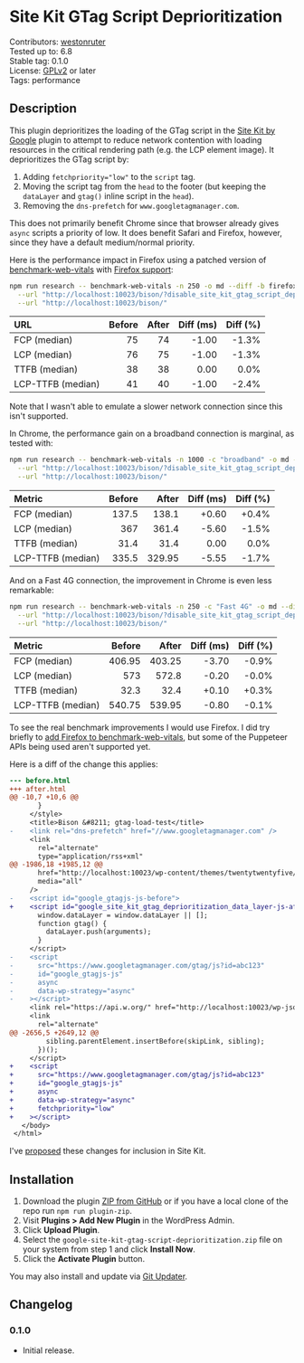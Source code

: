 # Site Kit GTag Script Deprioritization #

Contributors: [westonruter](https://profile.wordpress.org/westonruter)  
Tested up to: 6.8  
Stable tag:   0.1.0  
License:      [GPLv2](https://www.gnu.org/licenses/gpl-2.0.html) or later  
Tags:         performance

## Description ##

This plugin deprioritizes the loading of the GTag script in the [Site Kit by Google](https://wordpress.org/plugins/google-site-kit/) plugin to attempt to reduce network contention with loading resources in the critical rendering path (e.g. the LCP element image). It deprioritizes the GTag script by:

1. Adding `fetchpriority="low"` to the `script` tag.
2. Moving the script tag from the `head` to the footer (but keeping the `dataLayer` and `gtag()` inline script in the `head`).
3. Removing the `dns-prefetch` for `www.googletagmanager.com`.

This does not primarily benefit Chrome since that browser already gives `async` scripts a priority of low. It does benefit Safari and Firefox, however, since they have a default medium/normal priority.

Here is the performance impact in Firefox using a patched version of [benchmark-web-vitals](https://github.com/GoogleChromeLabs/wpp-research/tree/main/cli#benchmark-web-vitals) with [Firefox support](https://github.com/GoogleChromeLabs/wpp-research/pull/191):

```bash
npm run research -- benchmark-web-vitals -n 250 -o md --diff -b firefox \
  --url "http://localhost:10023/bison/?disable_site_kit_gtag_script_deprioritization=1" \
  --url "http://localhost:10023/bison/" 
```

| URL               | Before | After | Diff (ms) | Diff (%) |
|:------------------|-------:|------:|----------:|---------:|
| FCP (median)      |     75 |    74 |     -1.00 |    -1.3% |
| LCP (median)      |     76 |    75 |     -1.00 |    -1.3% |
| TTFB (median)     |     38 |    38 |      0.00 |     0.0% |
| LCP-TTFB (median) |     41 |    40 |     -1.00 |    -2.4% |

Note that I wasn't able to emulate a slower network connection since this isn't supported.

In Chrome, the performance gain on a broadband connection is marginal, as tested with:

```bash
npm run research -- benchmark-web-vitals -n 1000 -c "broadband" -o md --diff \
  --url "http://localhost:10023/bison/?disable_site_kit_gtag_script_deprioritization=1" \
  --url "http://localhost:10023/bison/"
```

| Metric            | Before |  After | Diff (ms) | Diff (%) |
|:------------------|-------:|-------:|----------:|---------:|
| FCP (median)      |  137.5 |  138.1 |     +0.60 |    +0.4% |
| LCP (median)      |    367 |  361.4 |     -5.60 |    -1.5% |
| TTFB (median)     |   31.4 |   31.4 |      0.00 |     0.0% |
| LCP-TTFB (median) |  335.5 | 329.95 |     -5.55 |    -1.7% |

And on a Fast 4G connection, the improvement in Chrome is even less remarkable:

```bash
npm run research -- benchmark-web-vitals -n 250 -c "Fast 4G" -o md --diff \
  --url "http://localhost:10023/bison/?disable_site_kit_gtag_script_deprioritization=1" \
  --url "http://localhost:10023/bison/"
```

| Metric            | Before |  After | Diff (ms) | Diff (%) |
|:------------------|-------:|-------:|----------:|---------:|
| FCP (median)      | 406.95 | 403.25 |     -3.70 |    -0.9% |
| LCP (median)      |    573 |  572.8 |     -0.20 |    -0.0% |
| TTFB (median)     |   32.3 |   32.4 |     +0.10 |    +0.3% |
| LCP-TTFB (median) | 540.75 | 539.95 |     -0.80 |    -0.1% |

To see the real benchmark improvements I would use Firefox. I did try briefly to [add Firefox to benchmark-web-vitals](https://github.com/GoogleChromeLabs/wpp-research/pull/191), but some of the Puppeteer APIs being used aren't supported yet.

Here is a diff of the change this applies:

```diff
--- before.html
+++ after.html
@@ -10,7 +10,6 @@
       }
     </style>
     <title>Bison &#8211; gtag-load-test</title>
-    <link rel="dns-prefetch" href="//www.googletagmanager.com" />
     <link
       rel="alternate"
       type="application/rss+xml"
@@ -1986,18 +1985,12 @@
       href="http://localhost:10023/wp-content/themes/twentytwentyfive/style.css?ver=1.2"
       media="all"
     />
-    <script id="google_gtagjs-js-before">
+    <script id="google_site_kit_gtag_deprioritization_data_layer-js-after">
       window.dataLayer = window.dataLayer || [];
       function gtag() {
         dataLayer.push(arguments);
       }
     </script>
-    <script
-      src="https://www.googletagmanager.com/gtag/js?id=abc123"
-      id="google_gtagjs-js"
-      async
-      data-wp-strategy="async"
-    ></script>
     <link rel="https://api.w.org/" href="http://localhost:10023/wp-json/" />
     <link
       rel="alternate"
@@ -2656,5 +2649,12 @@
         sibling.parentElement.insertBefore(skipLink, sibling);
       })();
     </script>
+    <script
+      src="https://www.googletagmanager.com/gtag/js?id=abc123"
+      id="google_gtagjs-js"
+      async
+      data-wp-strategy="async"
+      fetchpriority="low"
+    ></script>
   </body>
 </html>
```

I've [proposed](https://github.com/google/site-kit-wp/issues/10825) these changes for inclusion in Site Kit.

## Installation ##

1. Download the plugin [ZIP from GitHub](https://github.com/westonruter/google-site-kit-gtag-script-deprioritization/archive/refs/heads/main.zip) or if you have a local clone of the repo run `npm run plugin-zip`.
2. Visit **Plugins > Add New Plugin** in the WordPress Admin.
3. Click **Upload Plugin**.
4. Select the `google-site-kit-gtag-script-deprioritization.zip` file on your system from step 1 and click **Install Now**.
5. Click the **Activate Plugin** button.

You may also install and update via [Git Updater](https://git-updater.com/).

## Changelog ##

### 0.1.0 ###

* Initial release.
